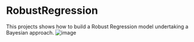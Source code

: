 # RobustRegression

This projects shows how to build a Robust Regression model undertaking a Bayesian approach.
![image](https://user-images.githubusercontent.com/83544651/148597791-d868f19f-29e5-44d3-ba4d-688bd2418e4a.png)
